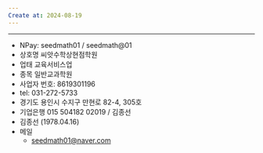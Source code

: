 ```yaml
---
Create at: 2024-08-19
---
```

---

- NPay: seedmath01 / seedmath@01
- 상호명 씨앗수학상현점학원
- 업태 교육서비스업
- 종목 일반교과학원
- 사업자 번호: 8619301196
- tel: 031-272-5733
- 경기도 용인시 수지구 만현로 82-4, 305호
- 기업은행 015 504182 02019 / 김종선
- 김종선 (1978.04.16)
- 메일
	-   seedmath01@naver.com

